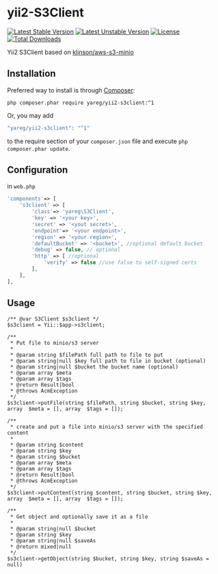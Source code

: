 # yii2-S3Client

[![Latest Stable Version](https://poser.pugx.org/yareg/yii2-s3client/v)](//packagist.org/packages/yareg/yii2-s3client)
[![Latest Unstable Version](https://poser.pugx.org/yareg/yii2-s3client/v/unstable)](//packagist.org/packages/yareg/yii2-s3client)
[![License](https://poser.pugx.org/yareg/yii2-s3client/license)](//packagist.org/packages/yareg/yii2-s3client)
[![Total Downloads](https://poser.pugx.org/yareg/yii2-s3client/downloads)](//packagist.org/packages/yareg/yii2-s3client)

Yii2 S3Client based on [klinson/aws-s3-minio](https://github.com/klinson/aws-s3-minio)

## Installation

Preferred way to install is through [Composer](https://getcomposer.org): 
```shell
php composer.phar require yareg/yii2-s3client:^1
```
Or, you may add

```php
"yareg/yii2-s3client": "^1"
```

to the require section of your `composer.json` file and execute `php composer.phar update`.

## Configuration

in ``web.php``

```php
'components'=> [
    's3client' => [
        'class'=> 'yareg\S3Client',
        'key' => '<your key>',
        'secret' => '<yout secret>',
        'endpoint'=> '<your endpoint>',
        'region' => '<your region>', 
        'defaultBucket' => '<bucket>', //optional default bucket
        'debug' => false, // optional
        'http' => [ //optional
            'verify' => false //use false to self-signed certs
        ],
    ],
],
```

## Usage

```
/** @var S3Client $s3client */
$s3client = Yii::$app->s3client;

/**
 * Put file to minio/s3 server
 *
 * @param string $filePath full path to file to put
 * @param string|null $key full path to file in bucket (optional)
 * @param string|null $bucket the bucket name (optional)
 * @param array $meta
 * @param array $tags
 * @return Result|bool
 * @throws AcmException
 */
$s3client->putFile(string $filePath, string $bucket, string $key, array  $meta = [], array  $tags = []);

/**
 * create and put a file into minio/s3 server with the specified content
 *
 * @param string $content
 * @param string $key
 * @param string $bucket
 * @param array $meta
 * @param array $tags
 * @return Result|bool
 * @throws AcmException
 */
$s3client->putContent(string $content, string $bucket, string $key, array  $meta = [], array  $tags = []);

/**
 * Get object and optionally save it as a file
 *
 * @param string|null $bucket
 * @param string $key
 * @param string|null $saveAs
 * @return mixed|null
 */
$s3client->getObject(string $bucket, string $key, string $saveAs = null)
```